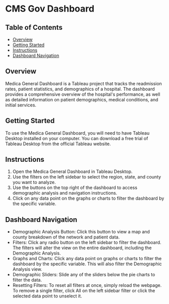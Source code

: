 # CMS Gov Dashboard

## Table of Contents
- [Overview](#overview)
- [Getting Started](#getting-started)
- [Instructions](#instructions)
- [Dashboard Navigation](#dashboard-navigation)

## Overview
Medica General Dashboard is a Tableau project that tracks the readmission rates, patient statistics, and demographics of a hospital. The dashboard provides a comprehensive overview of the hospital's performance, as well as detailed information on patient demographics, medical conditions, and initial services.

## Getting Started
To use the Medica General Dashboard, you will need to have Tableau Desktop installed on your computer. You can download a free trial of Tableau Desktop from the official Tableau website.

## Instructions
1. Open the Medica General Dashboard in Tableau Desktop.
2. Use the filters on the left sidebar to select the region, state, and county you want to analyze.
3. Use the buttons on the top right of the dashboard to access demographic analysis and navigation instructions.
4. Click on any data point on the graphs or charts to filter the dashboard by the specific variable.

## Dashboard Navigation
- Demographic Analysis Button: Click this button to view a map and county breakdown of the network and patient data.
- Filters: Click any radio button on the left sidebar to filter the dashboard. The filters will alter the view on the entire dashboard, including the Demographic Analysis.
- Graphs and Charts: Click any data point on graphs or charts to filter the dashboard by the specific variable. This will also filter the Demographic Analysis view.
- Demographic Sliders: Slide any of the sliders below the pie charts to filter the data.
- Resetting Filters: To reset all filters at once, simply reload the webpage. To remove a single filter, click All on the left sidebar filter or click the selected data point to unselect it.
